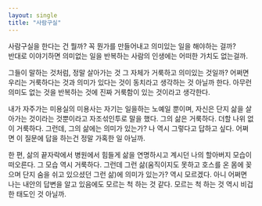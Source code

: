 ```yaml
---
layout: single
title: "사람구실"
---
```


사람구실을 한다는 건 뭘까? 꼭 뭔가를 만들어내고 의미있는 일을 해야하는 걸까?<br/>
반대로 이야기하면 의미없는 일을 반복하는 사람의 인생에는 어떠한 가치도 없는걸까.

그들이 말하는 것처럼, 정말 살아가는 것 그 자체가 거룩하고 의미있는 것일까?
어쩌면 우리는 거룩하다는 것과 의미가 있다는 것이 동치라고 생각하는 것 아닐까 한다.
아무런 의미도 없는 것을 반복하는 것에 진짜 거룩함이 있는 것이라고 생각한다.

내가 자주가는 미용실의 미용사는 자기는 일을하는 노예일 뿐이며, 자신은 단지 삶을 살아가는 것이라는 것뿐이라고 자조섞인투로 말을 했다.
그의 삶은 거룩하다. 더할 나위 없이 거룩하다.
그런데, 그의 삶에는 의미가 있는가?
나 역시 그렇다고 답하고 싶다. 
어쩌면 이 질문에 답을 하는건 정말 가혹한 일 아닐까.

한 편, 삶의 끝자락에서 병원에서 힘들게 삶을 연명하시고 계시던 나의 할아버지 모습이 떠오른다.
그 모습 역시 거룩하다.
그런데 그런 삶(움직이지도 못하고 호스를 온 몸에 꽂으며 단지 숨을 쉬고 있으셨던 그런 삶)에 의미가 있는가?
역시 모르겠다. 
아니 어쩌면 나는 내안의 답변을 알고 있음에도 모르는 척 하는 것 같다.
모르는 척 하는 것 역시 비겁한 태도인 것 아닐까.

